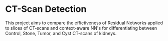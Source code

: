 # CT-Scan Detection
This project aims to compare the effictiveness of Residual Networks applied to slices of CT-scans
and context-aware NN's for differentiating between Control, Stone, Tumor, and Cyst CT-scans of kidneys.
